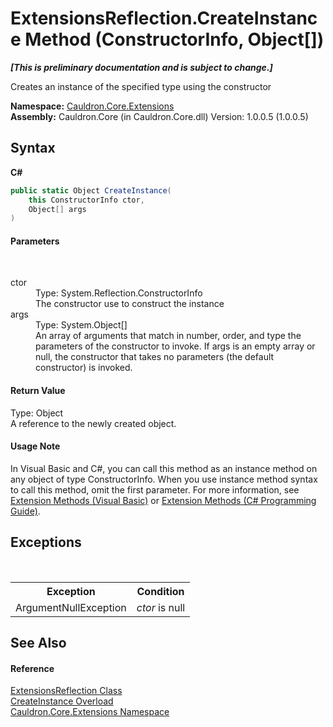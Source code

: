 # ExtensionsReflection.CreateInstance Method (ConstructorInfo, Object[])
 _**\[This is preliminary documentation and is subject to change.\]**_

Creates an instance of the specified type using the constructor

**Namespace:**&nbsp;<a href="N_Cauldron_Core_Extensions">Cauldron.Core.Extensions</a><br />**Assembly:**&nbsp;Cauldron.Core (in Cauldron.Core.dll) Version: 1.0.0.5 (1.0.0.5)

## Syntax

**C#**<br />
``` C#
public static Object CreateInstance(
	this ConstructorInfo ctor,
	Object[] args
)
```


#### Parameters
&nbsp;<dl><dt>ctor</dt><dd>Type: System.Reflection.ConstructorInfo<br />The constructor use to construct the instance</dd><dt>args</dt><dd>Type: System.Object[]<br />An array of arguments that match in number, order, and type the parameters of the constructor to invoke. If args is an empty array or null, the constructor that takes no parameters (the default constructor) is invoked.</dd></dl>

#### Return Value
Type: Object<br />A reference to the newly created object.

#### Usage Note
In Visual Basic and C#, you can call this method as an instance method on any object of type ConstructorInfo. When you use instance method syntax to call this method, omit the first parameter. For more information, see <a href="http://msdn.microsoft.com/en-us/library/bb384936.aspx">Extension Methods (Visual Basic)</a> or <a href="http://msdn.microsoft.com/en-us/library/bb383977.aspx">Extension Methods (C# Programming Guide)</a>.

## Exceptions
&nbsp;<table><tr><th>Exception</th><th>Condition</th></tr><tr><td>ArgumentNullException</td><td>*ctor* is null</td></tr></table>

## See Also


#### Reference
<a href="T_Cauldron_Core_Extensions_ExtensionsReflection">ExtensionsReflection Class</a><br /><a href="Overload_Cauldron_Core_Extensions_ExtensionsReflection_CreateInstance">CreateInstance Overload</a><br /><a href="N_Cauldron_Core_Extensions">Cauldron.Core.Extensions Namespace</a><br />